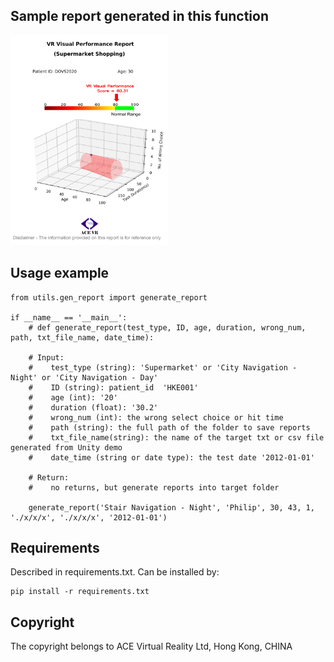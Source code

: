 ## Sample report generated in this function

<img src="report_example.png" width="50%">



## Usage example 

    from utils.gen_report import generate_report

    if __name__ == '__main__':
        # def generate_report(test_type, ID, age, duration, wrong_num, path, txt_file_name, date_time):
        
        # Input:
        #    test_type (string): 'Supermarket' or 'City Navigation - Night' or 'City Navigation - Day'
        #    ID (string): patient_id  'HKE001'
        #    age (int): '20'
        #    duration (float): '30.2'
        #    wrong_num (int): the wrong select choice or hit time 
        #    path (string): the full path of the folder to save reports 
        #    txt_file_name(string): the name of the target txt or csv file generated from Unity demo
        #    date_time (string or date type): the test date '2012-01-01'
            
        # Return:
        #    no returns, but generate reports into target folder

        generate_report('Stair Navigation - Night', 'Philip', 30, 43, 1, './x/x/x', './x/x/x', '2012-01-01')

## Requirements
Described in requirements.txt. Can be installed by:  

    pip install -r requirements.txt

## Copyright
The copyright belongs to ACE Virtual Reality Ltd, Hong Kong, CHINA
